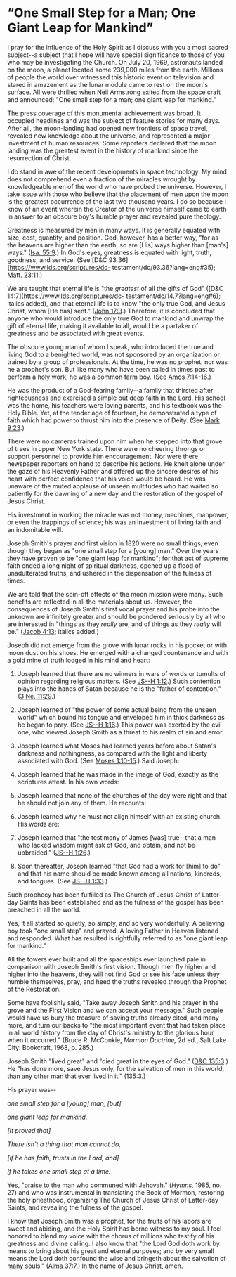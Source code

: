 # “One Small Step for a Man; One Giant Leap for Mankind”

I pray for the influence of the Holy Spirit as I discuss with you a most
sacred subject--a subject that I hope will have special significance to those
of you who may be investigating the Church. On July 20, 1969, astronauts
landed on the moon, a planet located some 239,000 miles from the earth.
Millions of people the world over witnessed this historic event on television
and stared in amazement as the lunar module came to rest on the moon's
surface. All were thrilled when Neil Armstrong exited from the space craft and
announced: "One small step for a man; one giant leap for mankind."

The press coverage of this monumental achievement was broad. It occupied
headlines and was the subject of feature stories for many days. After all, the
moon-landing had opened new frontiers of space travel, revealed new knowledge
about the universe, and represented a major investment of human resources.
Some reporters declared that the moon landing was the greatest event in the
history of mankind since the resurrection of Christ.

I do stand in awe of the recent developments in space technology. My mind does
not comprehend even a fraction of the miracles wrought by knowledgeable men of
the world who have probed the universe. However, I take issue with those who
believe that the placement of men upon the moon is the greatest occurrence of
the last two thousand years. I do so because I know of an event wherein the
Creator of the universe himself came to earth in answer to an obscure boy's
humble prayer and revealed pure theology.

Greatness is measured by men in many ways. It is generally equated with size,
cost, quantity, and position. God, however, has a better way, "for as the
heavens are higher than the earth, so are [His] ways higher than [man's]
ways." ([Isa. 55:9](https://www.lds.org/scriptures/ot/isa/55.9?lang=eng#8).)
In God's eyes, greatness is equated with light, truth, goodness, and service.
(See [D&amp;C 93:36](https://www.lds.org/scriptures/dc-
testament/dc/93.36?lang=eng#35); [Matt.
23:11](https://www.lds.org/scriptures/nt/matt/23.11?lang=eng#10).)

We are taught that eternal life is "the _greatest_ of all the gifts of God"
([D&amp;C 14:7](https://www.lds.org/scriptures/dc-
testament/dc/14.7?lang=eng#6); italics added), and that eternal life is to
know "the only true God, and Jesus Christ, whom [He has] sent." ([John
17:3](https://www.lds.org/scriptures/nt/john/17.3?lang=eng#2).) Therefore, it
is concluded that anyone who would introduce the only true God to mankind and
unwrap the gift of eternal life, making it available to all, would be a
partaker of greatness and be associated with great events.

The obscure young man of whom I speak, who introduced the true and living God
to a benighted world, was not sponsored by an organization or trained by a
group of professionals. At the time, he was no prophet, nor was he a prophet's
son. But like many who have been called in times past to perform a holy work,
he was a common farm boy. (See [Amos
7:14-16](https://www.lds.org/scriptures/ot/amos/7.14-16?lang=eng#13).)

He was the product of a God-fearing family--a family that thirsted after
righteousness and exercised a simple but deep faith in the Lord. His school
was the home, his teachers were loving parents, and his textbook was the Holy
Bible. Yet, at the tender age of fourteen, he demonstrated a type of faith
which had power to thrust him into the presence of Deity. (See [Mark
9:23](https://www.lds.org/scriptures/nt/mark/9.23?lang=eng#22).)

There were no cameras trained upon him when he stepped into that grove of
trees in upper New York state. There were no cheering throngs or support
personnel to provide him encouragement. Nor were there newspaper reporters on
hand to describe his actions. He knelt alone under the gaze of his Heavenly
Father and offered up the sincere desires of his heart with perfect confidence
that his voice would be heard. He was unaware of the muted applause of unseen
multitudes who had waited so patiently for the dawning of a new day and the
restoration of the gospel of Jesus Christ.

His investment in working the miracle was not money, machines, manpower, or
even the trappings of science; his was an investment of living faith and an
indomitable will.

Joseph Smith's prayer and first vision in 1820 were no small things, even
though they began as "one small step for a [young] man." Over the years they
have proven to be "one giant leap for mankind"; for that act of supreme faith
ended a long night of spiritual darkness, opened up a flood of unadulterated
truths, and ushered in the dispensation of the fulness of times.

We are told that the spin-off effects of the moon mission were many. Such
benefits are reflected in all the materials about us. However, the
consequences of Joseph Smith's first vocal prayer and his probe into the
unknown are infinitely greater and should be pondered seriously by all who are
interested in "things as they _really_ are, and of things as they _really_
will be." ([Jacob
4:13](https://www.lds.org/scriptures/bofm/jacob/4.13?lang=eng#12); italics
added.)

Joseph did not emerge from the grove with lunar rocks in his pocket or with
moon dust on his shoes. He emerged with a changed countenance and with a gold
mine of truth lodged in his mind and heart:

  1. Joseph learned that there are no winners in wars of words or tumults of opinion regarding religious matters. (See [JS--H 1:12](https://www.lds.org/scriptures/pgp/js-h/1.12?lang=eng#11).) Such contention plays into the hands of Satan because he is the "father of contention." ([3 Ne. 11:29](https://www.lds.org/scriptures/bofm/3-ne/11.29?lang=eng#28).)

  2. Joseph learned of "the power of some actual being from the unseen world" which bound his tongue and enveloped him in thick darkness as he began to pray. (See [JS--H 1:16](https://www.lds.org/scriptures/pgp/js-h/1.16?lang=eng#15).) This power was exerted by the evil one, who viewed Joseph Smith as a threat to his realm of sin and error.

  3. Joseph learned what Moses had learned years before about Satan's darkness and nothingness, as compared with the light and liberty associated with God. (See [Moses 1:10-15](https://www.lds.org/scriptures/pgp/moses/1.10-15?lang=eng#9).) Said Joseph:

  4. Joseph learned that he was made in the image of God, exactly as the scriptures attest. In his own words:

  5. Joseph learned that none of the churches of the day were right and that he should not join any of them. He recounts:

  6. Joseph learned why he must not align himself with an existing church. His words are:

  7. Joseph learned that "the testimony of James [was] true--that a man who lacked wisdom might ask of God, and obtain, and not be upbraided." ([JS--H 1:26](https://www.lds.org/scriptures/pgp/js-h/1.26?lang=eng#25).)

  8. Soon thereafter, Joseph learned "that God had a work for [him] to do" and that his name should be made known among all nations, kindreds, and tongues. (See [JS--H 1:33](https://www.lds.org/scriptures/pgp/js-h/1.33?lang=eng#32).)

Such prophecy has been fulfilled as The Church of Jesus Christ of Latter-day
Saints has been established and as the fulness of the gospel has been preached
in all the world.

Yes, it all started so quietly, so simply, and so very wonderfully. A
believing boy took "one small step" and prayed. A loving Father in Heaven
listened and responded. What has resulted is rightfully referred to as "one
giant leap for mankind."

All the towers ever built and all the spaceships ever launched pale in
comparison with Joseph Smith's first vision. Though men fly higher and higher
into the heavens, they will not find God or see his face unless they humble
themselves, pray, and heed the truths revealed through the Prophet of the
Restoration.

Some have foolishly said, "Take away Joseph Smith and his prayer in the grove
and the First Vision and we can accept your message." Such people would have
us bury the treasure of saving truths already cited, and many more, and turn
our backs to "the most important event that had taken place in all world
history from the day of Christ's ministry to the glorious hour when it
occurred." (Bruce R. McConkie, _Mormon Doctrine,_ 2d ed., Salt Lake City:
Bookcraft, 1968, p. 285.)

Joseph Smith "lived great" and "died great in the eyes of God." ([D&amp;C
135:3](https://www.lds.org/scriptures/dc-testament/dc/135.3?lang=eng#2).) He
"has done more, save Jesus only, for the salvation of men in this world, than
any other man that ever lived in it." (135:3.)

His prayer was--

_one small step for a [young] man, [but]_

_one giant leap for mankind._

_[It proved that]_

_There isn't a thing that man cannot do,_

_[if he has faith, trusts in the Lord, and]_

_If he takes one small step at a time._

Yes, "praise to the man who communed with Jehovah." (_Hymns,_ 1985, no. 27)
and who was instrumental in translating the Book of Mormon, restoring the holy
priesthood, organizing The Church of Jesus Christ of Latter-day Saints, and
revealing the fulness of the gospel.

I know that Joseph Smith was a prophet, for the fruits of his labors are sweet
and abiding, and the Holy Spirit has borne witness to my soul. I feel honored
to blend my voice with the chorus of millions who testify of his greatness and
divine calling. I also know that "the Lord God doth work by means to bring
about his great and eternal purposes; and by very small means the Lord doth
confound the wise and bringeth about the salvation of many souls." ([Alma
37:7](https://www.lds.org/scriptures/bofm/alma/37.7?lang=eng#6).) In the name
of Jesus Christ, amen.

